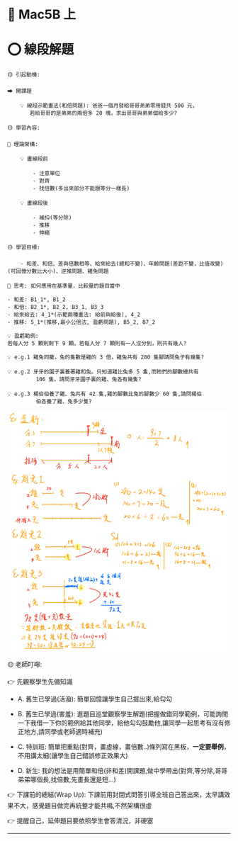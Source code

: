 # 📖 Mac5B 上

# ⭕ 線段解題

```說課
🟡 引起動機: 

⮕ 開課題

    💡 線段示範畫法(和倍問題): 爸爸一個月發給哥哥弟弟零用錢共 500 元，
       若給哥哥的是弟弟的兩倍多 20 塊，求出哥哥與弟弟個給多少?

🟡 學習內容: 

📌 理論架構:

    💡 畫線段前

        - 注意單位
        - 對齊
        - 找倍數(多出來部分不能跟等分一樣長)

    💡 畫線段後

        - 補扣(等分除)
        - 推移
        - 伸縮

🟡 學習目標: 

    - 和差、和倍、差與倍數相等、給來給去(總和不變)、年齡問題(差距不變，比值改變)(可回憶分數比大小)、逆推問題、雞兔問題

🔦 思考: 如何應用在基準量，比較量的題目當中

```

```選擇題目(*表需講解示範)
- 和差: B1_1*, B1_2
- 和倍: B2_1*, B2_2, B3_1, B3_3
- 給來給去: 4_1*(示範兩種畫法: 給前與給後), 4_2
- 推移: 5_1*(推移,最小公倍法, 盈虧問題), B5_2, B7_2

```

```延伸
💡 盈虧範例:
若每人分 5 顆則剩下 9 顆，若每人分 7 顆則有一人沒分到，則共有幾人?
```

```雞兔線段
💡 e.g.1 雞兔同籠，兔的隻數是雞的 3 倍，雞兔共有 280 隻腳請問兔子有幾隻?

💡 e.g.2 牙牙的園子裏養著雞和兔。只知道雞比兔多 5 隻,而牠們的腳數總共有
         106 隻。請問牙牙園子裏的雞、兔各有幾隻?

💡 e.g.3 楊伯伯養了雞、兔共有 42 隻,雞的腳數比兔的腳數少 60 隻,請問楊伯
         伯各養了雞、兔多少隻?

```
![Imgur](../math-docs-images/五年級/線段解提1.JPEG)

🟡 老師叮嚀: 

👉 先觀察學生先備知識

- A. 舊生已學過(活潑): 簡單回憶讓學生自己提出來,給勾勾

- B. 舊生已學過(害羞): 進題目巡堂觀察學生解題(把握做錯同學範例，可能詢問一下我借一下你的範例給其他同學，給他勾勾鼓勵他,讓同學一起思考有沒有修正地方,請同學或老師適時補充)

- C. 特訓班: 簡單把重點(對齊，畫虛線，畫倍數..)條列寫在黑板，**一定要舉例**，不用講太細(讓學生自己錯誤修正效果大)

- D. 新生: 我的想法是用簡單和倍(非和差)開課題,做中學帶出(對齊,等分除,哥哥弟弟哪個長,找倍數,先畫長還是短...)
   
👉 下課前的總結(Wrap Up): 下課前用封閉式問答引導全班自己答出來，太早講效果不大，感覺題目做完再統整才能共鳴,不然架構很虛

👉 提醒自己，延伸題目要依照學生會答清況，非硬塞

---
